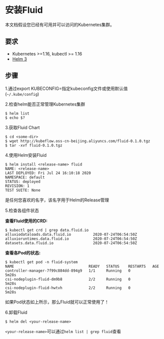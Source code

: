 # 安装Fluid
本文档假设您已经有可用并可以访问的Kubernetes集群。

## 要求
- Kubernetes >=1.16, kubectl >= 1.16
- [Helm 3](https://helm.sh/docs/intro/install/)

## 步骤
1.通过export KUBECONFIG=<your-kubeconfig-path>指定kubeconfig文件或使用默认值(`~/.kube/config`)

2.检查helm能否正常管理Kubernetes集群
```shell script
$ helm list
$ echo $?
```

3.获取Fluid Chart
```shell script
$ cd <some-dir> 
$ wget http://kubeflow.oss-cn-beijing.aliyuncs.com/fluid-0.1.0.tgz
$ tar -xvf fluid-0.1.0.tgz
```

4.使用Helm安装Fluid
```shell script
$ helm install <release-name> fluid
NAME: <release-name>
LAST DEPLOYED: Fri Jul 24 16:10:18 2020
NAMESPACE: default
STATUS: deployed
REVISION: 1
TEST SUITE: None
```
<release-name>是任何您喜欢的名字，该名字用于Helm的Release管理

5.检查各组件状态

**查看Fluid使用的CRD:**
```shell script
$ kubectl get crd | grep data.fluid.io
alluxiodataloads.data.fluid.io          2020-07-24T06:54:50Z
alluxioruntimes.data.fluid.io           2020-07-24T06:54:50Z
datasets.data.fluid.io                  2020-07-24T06:54:50Z
```

**查看各Pod的状态:**
```shell script
$ kubectl get pod -n fluid-system
NAME                                  READY   STATUS    RESTARTS   AGE
controller-manager-7f99c884dd-894g9   1/1     Running   0          5m28s
csi-nodeplugin-fluid-dm9b8            2/2     Running   0          5m28s
csi-nodeplugin-fluid-hwtvh            2/2     Running   0          5m28s
```
如果Pod状态如上所示，那么Fluid就可以正常使用了！

6.卸载Fluid
```shell script
$ helm del <your-release-name>
```
`<your-release-name>`可以通过`helm list | grep fluid`查看

